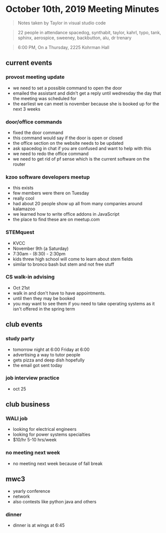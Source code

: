 # October 10th, 2019 Meeting Minutes
> Notes taken by Taylor in visual studio code

>22  people in attendance spacedog, synthabit, taylor, kahrl, typo, tank, sphinx, aerospice, sweeney, backbutton, alu, dr trenary

> 6:00 PM, On a Thursday, 2225 Kohrman Hall

## current events

### provost meeting update
* we need to set a possible command to open the door
* emailed the assistant and didn't  get a reply until wednesday the day that the meeting was scheduled for
* the earliest we can meet is november because she is booked up for the next 3 weeks

### door/office commands
* fixed the door command
* this command would say if the door is open or closed
* the office section on the website needs to be updated
* ask spacedog in chat if you are confused and want to help with this
* we need to redo the office command
* we need to get rid of pf sense which is the current software on the router
  
### kzoo software developers meetup
* this exists
* few members were there on Tuesday
* really cool
* had about 20 people show up all from many companies around kalamazoo
* we learned how to write office addons in JavaScript
* the place to find these are on meetup.com 

### STEMquest
* KVCC
* November 9th (a Saturday)
* 7:30am - (8:30) - 2:30pm
* kids threw high school will come to learn about stem fields
* similar to bronco bash but stem and not free stuff

### CS walk-in advising
* Oct 21st
* walk in and don't have to have appointments.
* until then they may be booked
* you may want to see them if you need to take operating systems as it isn't offered in the spring term

## club events

### study party
* tomorrow night at 6:00 Friday at 6:00
* advertising a way to tutor people
* gets pizza and deep dish hopefully
* the email got sent today
  
### job interview practice
* oct 25
  
## club business

### WALI job
* looking for electrical engineers
*  looking for power systems specialties
* $10/hr 5-10 hrs/week

### no meeting next week
* no meeting next week because of fall break

## mwc3
* yearly conference
* network
* also contests  like python java and others  
 
### dinner
* dinner is at wings at 6:45
